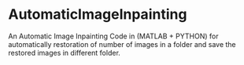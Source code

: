 # AutomaticImageInpainting
An Automatic Image Inpainting Code in (MATLAB + PYTHON) for automatically restoration of number of images in a folder and save the restored images in different folder.
